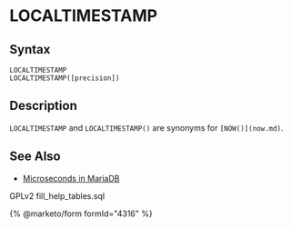 
# LOCALTIMESTAMP

## Syntax


```
LOCALTIMESTAMP
LOCALTIMESTAMP([precision])
```

## Description


`LOCALTIMESTAMP` and `LOCALTIMESTAMP()` are synonyms for `[NOW()](now.md)`.


## See Also


* [Microseconds in MariaDB](microseconds-in-mariadb.md)


GPLv2 fill_help_tables.sql


{% @marketo/form formId="4316" %}
